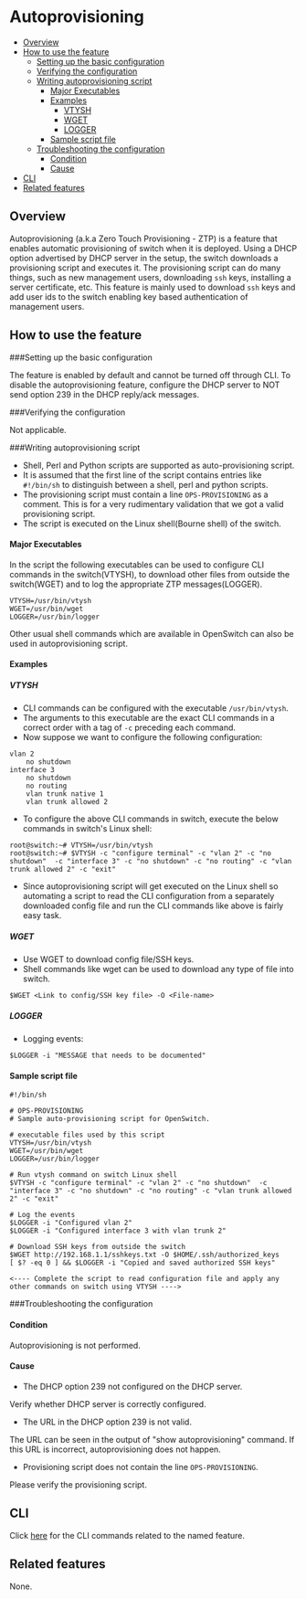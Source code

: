 # Autoprovisioning

- [Overview](#overview)
- [How to use the feature](#how-to-use-the-feature)
    - [Setting up the basic configuration](#setting-up-the-basic-configuration)
    - [Verifying the configuration](#verifying-the-configuration)
    - [Writing autoprovisioning script](#writing-autoprovisioning-script)
        - [Major Executables](#major-executables)
        - [Examples](#examples)
            - [VTYSH](#vtysh)
            - [WGET](#wget)
            - [LOGGER](#logger)
        - [Sample script file](#sample-script-file)
    - [Troubleshooting the configuration](#troubleshooting-the-configuration)
        - [Condition](#condition)
        - [Cause](#cause)
- [CLI](#cli)
- [Related features](#related-features)

## Overview ##
Autoprovisioning (a.k.a Zero Touch Provisioning - ZTP)  is a feature that enables automatic provisioning of switch when it is deployed. Using a DHCP option advertised by DHCP server in the setup, the switch downloads a provisioning script and executes it. The provisioning script can do many things, such as new management users, downloading `ssh` keys, installing a server certificate, etc. This feature is mainly used to download `ssh` keys and add user ids to the switch enabling key based authentication of management users.

## How to use the feature ##
###Setting up the basic configuration

The feature is enabled by default and cannot be turned off through CLI. To disable the autoprovisioning feature, configure the DHCP server to NOT send option 239 in the DHCP reply/ack messages.


###Verifying the configuration

Not applicable.

###Writing autoprovisioning script
- Shell, Perl and Python scripts are supported as auto-provisioning script.
- It is assumed that the first line of the script contains entries like `#!/bin/sh` to distinguish between a shell, perl and python scripts.
- The provisioning script must contain a line `OPS-PROVISIONING` as a comment. This is for a very rudimentary validation that we got a valid provisioning script.
- The script is executed on the Linux shell(Bourne shell) of the switch.

#### Major Executables
In the script the following executables can be used to configure CLI commands in the switch(VTYSH), to download other files from outside the switch(WGET) and to log the appropriate ZTP messages(LOGGER).
```
VTYSH=/usr/bin/vtysh
WGET=/usr/bin/wget
LOGGER=/usr/bin/logger
```
Other usual shell commands which are available in OpenSwitch can also be used in autoprovisioning script.

#### Examples
##### VTYSH
- CLI commands can be configured with the executable `/usr/bin/vtysh`.
- The arguments to this executable are the exact CLI commands in a correct order with a tag of `-c` preceding each command.
- Now suppose we want to configure the following configuration:
```
vlan 2
    no shutdown
interface 3
    no shutdown
    no routing
    vlan trunk native 1
    vlan trunk allowed 2
```
- To configure the above CLI commands in switch, execute the below commands in switch's Linux shell:
```
root@switch:~# VTYSH=/usr/bin/vtysh
root@switch:~# $VTYSH -c "configure terminal" -c "vlan 2" -c "no shutdown"  -c "interface 3" -c "no shutdown" -c "no routing" -c "vlan trunk allowed 2" -c "exit"
```
- Since autoprovisioning script will get executed on the Linux shell so automating a script to read the CLI configuration from a separately downloaded config file and run the CLI commands like above is fairly easy task.

##### WGET
- Use WGET to download config file/SSH keys.
- Shell commands like wget can be used to download any type of file into switch.
```
$WGET <Link to config/SSH key file> -O <File-name>
```

##### LOGGER
- Logging events:
```
$LOGGER -i "MESSAGE that needs to be documented"
```

#### Sample script file
```
#!/bin/sh

# OPS-PROVISIONING
# Sample auto-provisioning script for OpenSwitch.

# executable files used by this script
VTYSH=/usr/bin/vtysh
WGET=/usr/bin/wget
LOGGER=/usr/bin/logger

# Run vtysh command on switch Linux shell
$VTYSH -c "configure terminal" -c "vlan 2" -c "no shutdown"  -c "interface 3" -c "no shutdown" -c "no routing" -c "vlan trunk allowed 2" -c "exit"

# Log the events
$LOGGER -i "Configured vlan 2"
$LOGGER -i "Configured interface 3 with vlan trunk 2"

# Download SSH keys from outside the switch
$WGET http://192.168.1.1/sshkeys.txt -O $HOME/.ssh/authorized_keys
[ $? -eq 0 ] && $LOGGER -i "Copied and saved authorized SSH keys"

<---- Complete the script to read configuration file and apply any other commands on switch using VTYSH ---->
```

###Troubleshooting the configuration

#### Condition
Autoprovisioning is not performed.
#### Cause
- The DHCP option 239 not configured on the DHCP server.

Verify whether DHCP server is correctly configured.

- The URL in the DHCP option 239 is not valid.

The URL can be seen in the output of "show autoprovisioning" command. If this URL is incorrect, autoprovisioning does not happen.

- Provisioning script does not contain the line `OPS-PROVISIONING`.

Please verify the provisioning script.
## CLI ##
Click [ here](/documents/user/autoprovision_CLI) for the CLI commands related to the named feature.

## Related features ##
None.
